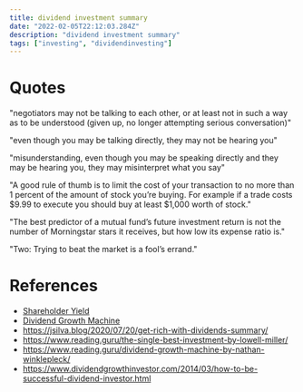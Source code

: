 ```yaml
---
title: dividend investment summary
date: "2022-02-05T22:12:03.284Z"
description: "dividend investment summary"
tags: ["investing", "dividendinvesting"]
---
```



# Quotes

"negotiators may not be talking to each other, or at least not in such a way as to be understood (given up, no longer attempting serious conversation)"

"even though you may be talking directly, they may not be hearing you"

"misunderstanding, even though you may be speaking directly and they may be hearing you, they may misinterpret what you say"

"A good rule of thumb is to limit the cost of your transaction to no more than 1 percent of the amount of stock you’re buying. For example if a trade costs $9.99 to execute you should buy at least $1,000 worth of stock."

"The best predictor of a mutual fund’s future investment return is not the number of Morningstar stars it receives, but how low its expense ratio is."

"Two: Trying to beat the market is a fool’s errand."

# References
- [Shareholder Yield](./Shareholder-Yield.pdf)
- [Dividend Growth Machine](./Dividend-Growth-Machine.pdf)
- https://jsilva.blog/2020/07/20/get-rich-with-dividends-summary/
- https://www.reading.guru/the-single-best-investment-by-lowell-miller/
- https://www.reading.guru/dividend-growth-machine-by-nathan-winklepleck/
- https://www.dividendgrowthinvestor.com/2014/03/how-to-be-successful-dividend-investor.html
